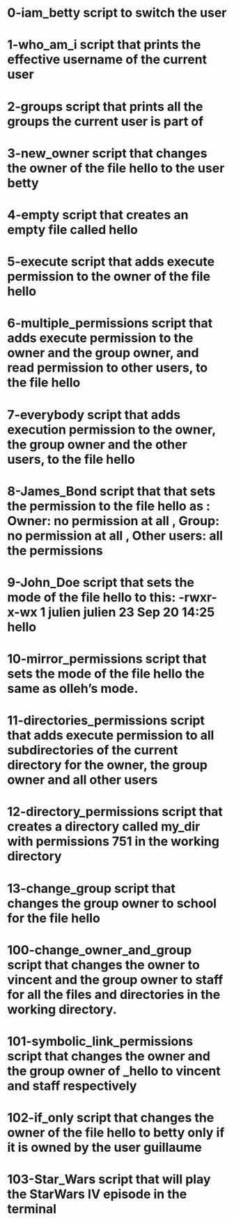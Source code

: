 # 0-iam_betty script to switch the user
# 1-who_am_i script that prints the effective username of the current user
# 2-groups script that prints all the groups the current user is part of
# 3-new_owner script that changes the owner of the file hello to the user betty
# 4-empty script that creates an empty file called hello
# 5-execute script that adds execute permission to the owner of the file hello
# 6-multiple_permissions script that adds execute permission to the owner and the group owner, and read permission to other users, to the file hello
# 7-everybody script that adds execution permission to the owner, the group owner and the other users, to the file hello
# 8-James_Bond script that that sets the permission to the file hello as : Owner: no permission at all , Group: no permission at all , Other users: all the permissions
# 9-John_Doe script that sets the mode of the file hello to this: -rwxr-x-wx 1 julien julien 23 Sep 20 14:25 hello
# 10-mirror_permissions script that sets the mode of the file hello the same as olleh’s mode.
# 11-directories_permissions script that adds execute permission to all subdirectories of the current directory for the owner, the group owner and all other users
# 12-directory_permissions script that creates a directory called my_dir with permissions 751 in the working directory
# 13-change_group script that changes the group owner to school for the file hello
# 100-change_owner_and_group script that changes the owner to vincent and the group owner to staff for all the files and directories in the working directory.
# 101-symbolic_link_permissions script that changes the owner and the group owner of _hello to vincent and staff respectively
# 102-if_only script that changes the owner of the file hello to betty only if it is owned by the user guillaume
# 103-Star_Wars script that will play the StarWars IV episode in the terminal
